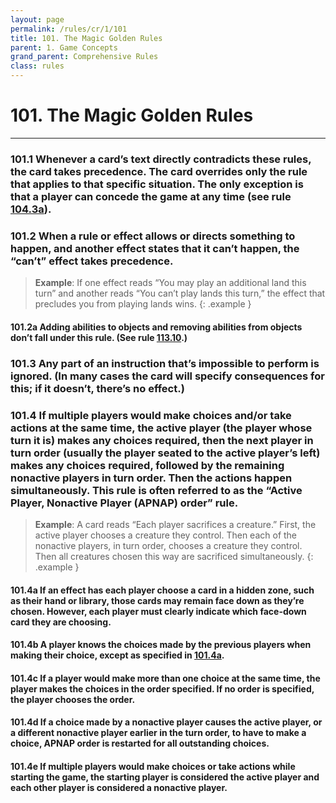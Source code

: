 ```yaml
---
layout: page
permalink: /rules/cr/1/101
title: 101. The Magic Golden Rules
parent: 1. Game Concepts
grand_parent: Comprehensive Rules
class: rules
---
```

# 101. The Magic Golden Rules

---

### <a id="1"/> 101.1 Whenever a card’s text directly contradicts these rules, the card takes precedence. The card overrides only the rule that applies to that specific situation. The only exception is that a player can concede the game at any time (see rule [104.3a](/rules/cr/1/104#3a)).

### <a id="2"/> 101.2 When a rule or effect allows or directs something to happen, and another effect states that it can’t happen, the “can’t” effect takes precedence.
> **Example**: If one effect reads “You may play an additional land this turn” and another reads “You can’t play lands this turn,” the effect that precludes you from playing lands wins.
{: .example }

#### <a id="2a"/> 101.2a Adding abilities to objects and removing abilities from objects don’t fall under this rule. (See rule [113.10](/rules/cr/1/113#10).)

### <a id="3"/> 101.3 Any part of an instruction that’s impossible to perform is ignored. (In many cases the card will specify consequences for this; if it doesn’t, there’s no effect.)

### <a id="4"/> 101.4 If multiple players would make choices and/or take actions at the same time, the active player (the player whose turn it is) makes any choices required, then the next player in turn order (usually the player seated to the active player’s left) makes any choices required, followed by the remaining nonactive players in turn order. Then the actions happen simultaneously. This rule is often referred to as the “Active Player, Nonactive Player (APNAP) order” rule.
> **Example**: A card reads “Each player sacrifices a creature.” First, the active player chooses a creature they control. Then each of the nonactive players, in turn order, chooses a creature they control. Then all creatures chosen this way are sacrificed simultaneously.
{: .example }
> 
#### <a id="4a"/> 101.4a If an effect has each player choose a card in a hidden zone, such as their hand or library, those cards may remain face down as they’re chosen. However, each player must clearly indicate which face-down card they are choosing.
#### <a id="4b"/> 101.4b A player knows the choices made by the previous players when making their choice, except as specified in [101.4a](#4a).
#### <a id="4c"/> 101.4c If a player would make more than one choice at the same time, the player makes the choices in the order specified. If no order is specified, the player chooses the order.
#### <a id="4d"/> 101.4d If a choice made by a nonactive player causes the active player, or a different nonactive player earlier in the turn order, to have to make a choice, APNAP order is restarted for all outstanding choices.
#### <a id="4e"/> 101.4e If multiple players would make choices or take actions while starting the game, the starting player is considered the active player and each other player is considered a nonactive player.